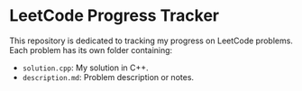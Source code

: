 # LeetCode Progress Tracker

This repository is dedicated to tracking my progress on LeetCode problems. Each problem has its own folder containing:

- `solution.cpp`: My solution in C++.
- `description.md`: Problem description or notes.
